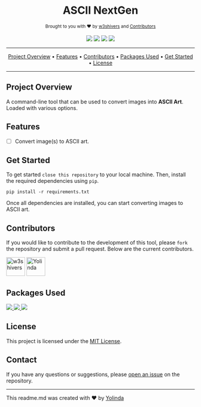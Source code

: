 <!-- File Header -->
<h1 align="center">
  ASCII NextGen
</h1>

<div align="center">
  <sub>
    Brought to you with ❤︎ by <a href="https://github.com/w3shivers" title="w3shivers">w3shivers</a> and <a href="#contributors" title="Contributors">Contributors</a>
  </sub>
</div>

<br/>

<!-- Project Badges -->
<div align="center">
  <img src="https://img.shields.io/badge/Version-0.9.0-red">
  <img src="https://img.shields.io/badge/Stability-Experimental-blue">
  <img src="https://img.shields.io/badge/Language-Python%20v3.11+-yellow">
  <img src="https://img.shields.io/badge/License-MIT-purple">
</div>

<hr>

<!-- Table of Contents -->
<div align="center">
  <a href="#project-overview" title="Project Overview">Project Overview</a> •
  <a href="#features" title="Features">Features</a> •
  <a href="#contributors" title="Contributors">Contributors</a> •
  <a href="#packages-used" title="Packages Used">Packages Used</a> •
  <a href="#get-started" title="Get Started">Get Started</a> •
  <a href="#license" title="License">License</a>
</div>

<hr>

<!-- Project Overview -->
## Project Overview
A command-line tool that can be used to convert images into **ASCII Art**. Loaded with various options.

<!-- Features -->
## Features
- [ ] Convert image(s) to ASCII art.

<!-- Get started -->
## Get Started
To get started ``close this repository`` to your local machine. Then, install the required dependencies using `pip`.

```
pip install -r requirements.txt
```

Once all dependencies are installed, you can start converting images to ASCII art.

<!-- Contributors -->
## Contributors
If you would like to contribute to the development of this tool, please `fork` the repository and submit a pull request. Below are the current contributors.

[//]: contributor-faces
<a href="https://github.com/w3shivers"><img src="https://avatars.githubusercontent.com/u/83607204?v=4" title="w3shivers" width="50" height="50"></a> <a href="https://github.com/Yolinda"><img src="https://avatars.githubusercontent.com/u/1070989?v=4" title="Yolinda" width="50" height="50"></a>

[//]: contributor-faces

<!-- Packages Used -->
## Packages Used
<a href="https://pypi.org/project/Pillow/" title="Pillow v9.5.0+">
  <img src="https://img.shields.io/badge/Package-Pillow%20v9.5.0+-purple">
</a>
<a href="https://pypi.org/project/rich/" title="Rich 13.4.1+">
  <img src="https://img.shields.io/badge/Package-Rich%20v13.4.1+-red">
</a>
<a href="https://pypi.org/project/webcolors/1.3/" title="WebColors 1.13+">
  <img src="https://img.shields.io/badge/Package-WebColors%20v1.13+-blue">
</a>

<!-- License -->
## License
This project is licensed under the <a href="https://github.com/w3shivers/text-based-game-creator/blob/main/LICENSE">MIT License</a>.

<!-- Contact -->
## Contact
If you have any questions or suggestions, please <a href="https://github.com/w3shivers/ascii-next-gen/issues" title="Open an issue on this repo">open an issue</a> on the repository.

<hr>

This readme.md was created with ❤︎ by <a href="https://github.com/Yolinda" title="Yolinda">Yolinda</a>